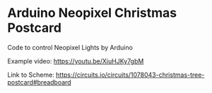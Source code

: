 # Arduino Neopixel Christmas Postcard
Code to control Neopixel Lights by Arduino

Example video:
https://youtu.be/XiuHJKy7gbM

Link to Scheme:
https://circuits.io/circuits/1078043-christmas-tree-postcard#breadboard

